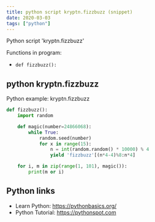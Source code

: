 ```yaml
---
title: python script kryptn.fizzbuzz (snippet)
date: 2020-03-03
tags: ["python"]
---
```

Python script 'kryptn.fizzbuzz'

Functions in program: 
* `def fizzbuzz():`

## python kryptn.fizzbuzz

Python example: kryptn.fizzbuzz

```python
def fizzbuzz():
    import random

    def magic(number=24866068):
        while True:
            random.seed(number)
            for x in range(15):
                n = int(random.random() * 10000) % 4
                yield 'fizzbuzz'[(n*4-4)%8:n*4]

    for i, m in zip(range(1, 101), magic()):
        print(m or i)


```

## Python links

- Learn Python: https://pythonbasics.org/
- Python Tutorial: https://pythonspot.com
